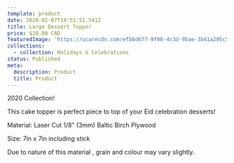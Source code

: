 ```yaml
---
template: product
date: 2020-02-07T19:51:51.541Z
title: Large Dessert Topper
price: $10.00 CAD
featuredImage: 'https://ucarecdn.com/efb6d677-9f08-4c3d-95ae-3b41a295c5cc/'
collections:
  - collection: Holidays & Celebrations
status: Published
meta:
  description: Product
  title: Product
---
```

2020 Collection!

This cake topper is perfect piece to top of your Eid celebration desserts!

Material: Laser Cut 1/8" (3mm) Baltic Birch Plywood

Size: 7in x 7in including stick

Due to nature of this material , grain and colour may vary slightly.
